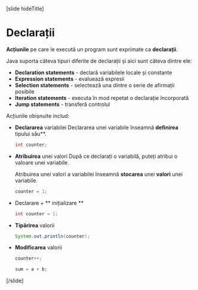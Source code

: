 [slide hideTitle]
# Declarații
**Acțiunile** pe care le execută un program sunt exprimate ca **declarații**. 

Java suporta câteva tipuri diferite de declarații și aici sunt câteva dintre ele:
  * **Declaration statements** - declară variabilele locale și constante
  * **Expression statements** - evaluează expresii
  * **Selection statements** - selectează una dintre o serie de afirmații posibile
  * **Iteration statements** - executa în mod repetat o declarație încorporată
  * **Jump statements** - transferă controlul
  
Acțiunile obișnuite includ:
- **Declararea** variabilei
   Declararea unei variabile înseamnă **definirea** tipului său**.
  ```java
  int counter;
  ```
- **Atribuirea** unei valori
   După ce declarați o variabilă, puteți atribui o valoare unei variabile.

  Atribuirea unei valori a variabilei înseamnă **stocarea** unei **valori** unei variabile.
  ```java
  counter = 1;
  ```

- Declarare + ** inițializare **
  ```java
  int counter = 1;
  ```

- **Tipărirea** valorii
  ```java
  System.out.println(counter);
  ```

- **Modificarea** valorii
  ```java
  counter++;
  ```
  
  ```java
  sum = a + b;
  ```
[/slide]